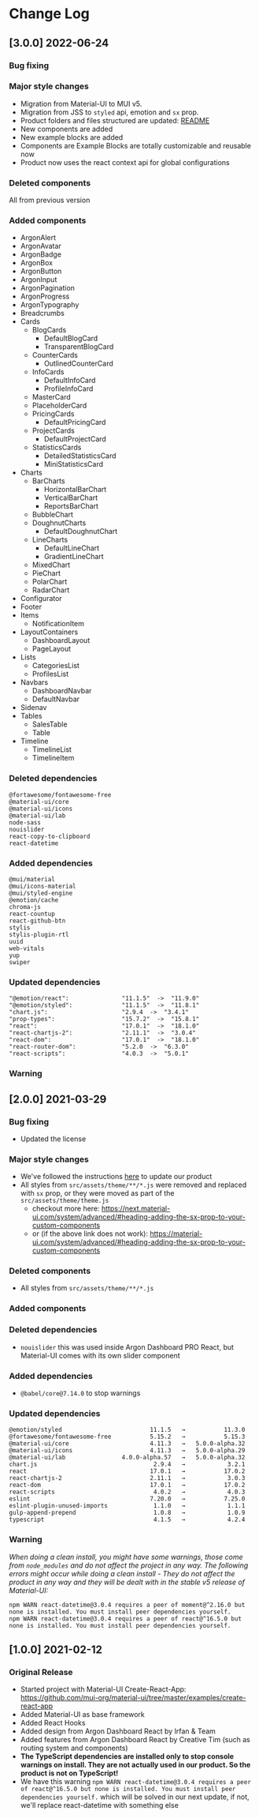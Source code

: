 # Change Log

## [3.0.0] 2022-06-24

### Bug fixing

### Major style changes

- Migration from Material-UI to MUI v5.
- Migration from JSS to `styled` api, emotion and `sx` prop.
- Product folders and files structured are updated: [README](https://github.com/creativetimofficial/argon-dashboard-material-ui/blob/main/README.md)
- New components are added
- New example blocks are added
- Components are Example Blocks are totally customizable and reusable now
- Product now uses the react context api for global configurations

### Deleted components

All from previous version

### Added components

- ArgonAlert
- ArgonAvatar
- ArgonBadge
- ArgonBox
- ArgonButton
- ArgonInput
- ArgonPagination
- ArgonProgress
- ArgonTypography
- Breadcrumbs
- Cards
  - BlogCards
    - DefaultBlogCard
    - TransparentBlogCard
  - CounterCards
    - OutlinedCounterCard
  - InfoCards
    - DefaultInfoCard
    - ProfileInfoCard
  - MasterCard
  - PlaceholderCard
  - PricingCards
    - DefaultPricingCard
  - ProjectCards
    - DefaultProjectCard
  - StatisticsCards
    - DetailedStatisticsCard
    - MiniStatisticsCard
- Charts
  - BarCharts
    - HorizontalBarChart
    - VerticalBarChart
    - ReportsBarChart
  - BubbleChart
  - DoughnutCharts
    - DefaultDoughnutChart
  - LineCharts
    - DefaultLineChart
    - GradientLineChart
  - MixedChart
  - PieChart
  - PolarChart
  - RadarChart
- Configurator
- Footer
- Items
  - NotificationItem
- LayoutContainers
  - DashboardLayout
  - PageLayout
- Lists
  - CategoriesList
  - ProfilesList
- Navbars
  - DashboardNavbar
  - DefaultNavbar
- Sidenav
- Tables
  - SalesTable
  - Table
- Timeline
  - TimelineList
  - TimelineItem

### Deleted dependencies

```
@fortawesome/fontawesome-free
@material-ui/core
@material-ui/icons
@material-ui/lab
node-sass
nouislider
react-copy-to-clipboard
react-datetime
```

### Added dependencies

```
@mui/material
@mui/icons-material
@mui/styled-engine
@emotion/cache
chroma-js
react-countup
react-github-btn
stylis
stylis-plugin-rtl
uuid
web-vitals
yup
swiper
```

### Updated dependencies

```
"@emotion/react":               "11.1.5"  ->  "11.9.0"
"@emotion/styled":              "11.1.5"  ->  "11.8.1"
"chart.js":                     "2.9.4  ->  "3.4.1"
"prop-types":                   "15.7.2"  ->  "15.8.1"
"react":                        "17.0.1"  ->  "18.1.0"
"react-chartjs-2":              "2.11.1"  ->  "3.0.4"
"react-dom":                    "17.0.1"  ->  "18.1.0"
"react-router-dom":             "5.2.0  ->  "6.3.0"
"react-scripts":                "4.0.3  ->  "5.0.1"
```

### Warning

## [2.0.0] 2021-03-29

### Bug fixing

- Updated the license

### Major style changes

- We've followed the instructions [here](https://next.material-ui.com/guides/migration-v4/) to update our product
- All styles from `src/assets/theme/**/*.js` were removed and replaced with `sx` prop, or they were moved as part of the `src/assets/theme/theme.js`
  - checkout more here: https://next.material-ui.com/system/advanced/#heading-adding-the-sx-prop-to-your-custom-components
  - or (if the above link does not work): https://material-ui.com/system/advanced/#heading-adding-the-sx-prop-to-your-custom-components

### Deleted components

- All styles from `src/assets/theme/**/*.js`

### Added components

### Deleted dependencies

- `nouislider` this was used inside Argon Dashboard PRO React, but Material-UI comes with its own slider component

### Added dependencies

- `@babel/core@7.14.0` to stop warnings

### Updated dependencies

```
@emotion/styled                         11.1.5   →           11.3.0
@fortawesome/fontawesome-free           5.15.2   →           5.15.3
@material-ui/core                       4.11.3   →   5.0.0-alpha.32
@material-ui/icons                      4.11.3   →   5.0.0-alpha.29
@material-ui/lab                4.0.0-alpha.57   →   5.0.0-alpha.32
chart.js                                 2.9.4   →            3.2.1
react                                   17.0.1   →           17.0.2
react-chartjs-2                         2.11.1   →            3.0.3
react-dom                               17.0.1   →           17.0.2
react-scripts                            4.0.2   →            4.0.3
eslint                                  7.20.0   →           7.25.0
eslint-plugin-unused-imports             1.1.0   →            1.1.1
gulp-append-prepend                      1.0.8   →            1.0.9
typescript                               4.1.5   →            4.2.4
```

### Warning

_When doing a clean install, you might have some warnings, those come from `node_modules` and do not affect the project in any way._
_The following errors might occur while doing a clean install - They do not affect the product in any way and they will be dealt with in the stable v5 release of Material-UI:_

```
npm WARN react-datetime@3.0.4 requires a peer of moment@^2.16.0 but none is installed. You must install peer dependencies yourself.
npm WARN react-datetime@3.0.4 requires a peer of react@^16.5.0 but none is installed. You must install peer dependencies yourself.
```

## [1.0.0] 2021-02-12

### Original Release

- Started project with Material-UI Create-React-App: https://github.com/mui-org/material-ui/tree/master/examples/create-react-app
- Added Material-UI as base framework
- Added React Hooks
- Added design from Argon Dashboard React by Irfan & Team
- Added features from Argon Dashboard React by Creative Tim (such as routing system and components)
- **The TypeScript dependencies are installed only to stop console warnings on install. They are not actually used in our product. So the product is not on TypeScript!**
- We have this warning `npm WARN react-datetime@3.0.4 requires a peer of react@^16.5.0 but none is installed. You must install peer dependencies yourself.` which will be solved in our next update, if not, we'll replace react-datetime with something else
